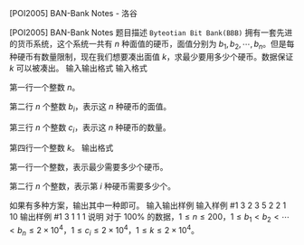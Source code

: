 



[POI2005] BAN-Bank Notes - 洛谷














[POI2005] BAN-Bank Notes
题目描述
`Byteotian Bit Bank(BBB)` 拥有一套先进的货币系统，这个系统一共有 $n$ 种面值的硬币，面值分别为 $b_1,b_2,\cdots,b_n$。但是每种硬币有数量限制，现在我们想要凑出面值 $k$，求最少要用多少个硬币。数据保证 $k$ 可以被凑出。
输入输出格式
输入格式

第一行一个整数 $n$。

第二行 $n$ 个整数 $b_i$，表示这 $n$ 种硬币的面值。

第三行 $n$ 个整数 $c_i$，表示这 $n$ 种硬币的数量。

第四行一个整数 $k$。
输出格式

第一行一个整数，表示最少需要多少个硬币。

第二行 $n$ 个整数，表示第 $i$ 种硬币需要多少个。

如果有多种方案，输出其中一种即可。
输入输出样例
输入样例 #1
3
2 3 5
2 2 1
10
输出样例 #1
3
1 1 1
说明
对于 $100\%$ 的数据，$1 \le n \le 200$，$1 \le b_1 < b_2 < \cdots < b_n \le 2 \times 10^4$，$1 \le c_i \le 2 \times 10^4$，$1 \le k \le 2 \times 10^4$。






